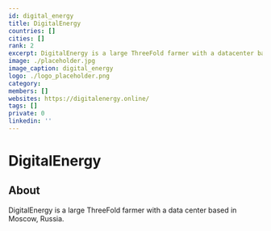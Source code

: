 ```yaml
---
id: digital_energy
title: DigitalEnergy
countries: []
cities: []
rank: 2
excerpt: DigitalEnergy is a large ThreeFold farmer with a datacenter based in Moscow, Russia. 
image: ./placeholder.jpg
image_caption: digital_energy
logo: ./logo_placeholder.png
category:
members: []
websites: https://digitalenergy.online/
tags: []
private: 0
linkedin: ''
---
```


# DigitalEnergy

## About

DigitalEnergy is a large ThreeFold farmer with a data center based in Moscow, Russia. 

<!-- 
## Mission

## Impact

## Powered by ThreeFold

## Join saving our planet! -->

<!-- 
## Support this project

## TFGrid Solution

### Roadmap -->



